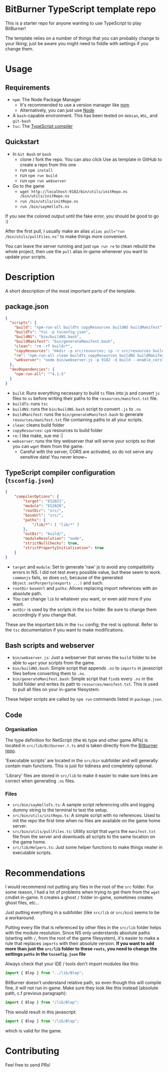 # BitBurner TypeScript template repo

This is a starter repo for anyone wanting to use TypeScript to play
BitBurner!

The template relies on a number of things that you can probably change
to your liking; just be aware you might need to fiddle with settings if
you change them.

# Usage

## Requirements

- `npm`: The Node Package Manager
  - It's recommended to use a version manager like
    [nvm](https://github.com/nvm-sh/nvm#about)
  - Alternatively, you can just use
    [Node](https://nodejs.org/en/download/)
- A `bash`-capable environment. This has been tested on `debian`, `WSL`,
  and `git-bash`
- `tsc`: The
  [TypeScript compiler](https://www.typescriptlang.org/download)

## Quickstart

- In `Git Bash` or `bash`
  - clone / fork the repo. You can also click Use as template in
    GitHub to create a repo from this one
  - run `npm install`
  - run `npm run build`
  - run `npm run webserver`
- Go to the game
  - `wget http://localhost:9182/bin/utils/initRepo.ns
    /bin/utils/initRepo.ns`
  - `run /bin/utils/initRepo.ns`
  - `run /bin/sayHelloTs.ns`

If you see the colored output until the fake error, you should be good
to go :)

After the first pull, I usually make an alias
`alias pull="run /bin/utils/pullFiles.ns"` to make things more
convenient.

You can leave the server running and just `npm run re` to clean
rebuild the whole project, then use the `pull` alias in-game
whenever you want to update your scripts.

# Description

A short description of the most important parts of the template.

## package.json

```json
{
  "scripts": {
    "build": "npm-run-all buildTs copyResources buildNS buildManifest",
    "buildTs": "tsc -p tsconfig.json",
    "buildNS": "bin/buildNS.bash",
    "buildManifest": "bin/generateManifest.bash",
    "clean": "rm -rf build/*",
    "copyResources": "mkdir -p src/resources; cp -r src/resources build",
    "re": "npm-run-all clean buildTs copyResources buildNS buildManifest",
    "webserver": "node bin/webserver.js -p 9182 -d build --enable_cors"
  },
  "devDependencies": {
    "npm-run-all": "^4.1.5"
  }
}
```

- `build`: Runs everything necessary to build `ts` files into js and
  convert `js` files to `ns` before writing their paths to the
  `resources/manifest.txt` file.
- `buildTs`: runs `tsc`
- `buildNS`: runs the `bin/buildNS.bash` script to convert `.js` to
  `.ns`
- `buildManifest`: runs the `bin/generateManifest.bash` to generate
  `resources/manifest.txt` file containing paths to all your scripts.
- `clean`: cleans build folder
- `copyResources`: `cp`s resources to build folder
- `re`: I like make, sue me :|
- `webserver`: runs the tiny webserver that will serve your scripts so
  that you can `wget` them from the game.
  - Careful with the server, CORS are activated, so do not serve any
  sensitive data! You never know~

## TypeScript compiler configuration (`tsconfig.json`)

```json
{
	"compilerOptions": {
		"target": "ES2021",
		"module": "ES2020",
		"rootDir": "src/",
		"baseUrl": "src/",
		"paths": {
			"/lib/*": [ "lib/*" ]
		},
		"outDir": "build/",
		"moduleResolution": "node",
		"strictNullChecks": true,
		"strictPropertyInitialization": true
	}
}
```

- `target` and `module`: Set to generate 'raw' js to avoid any
  compatibility errors in NS. I did not test every possible value,
  but these seem to work. `commonjs` fails, so does `es5`, because
  of the generated `Object.setPorperty(exports ...)` and such.
- `rootDir` `baseUrl` and `paths`: Allows replacing import references
  with an absolute path.
- You can change `lib` to whatever you want, or even add more if you
  want.
- `outDir` is used by the scripts in the `bin` folder. Be sure to change
  them accordingly if you change that.

These are the important bits in the `tsc` config; the rest is optional.
Refer to the `tsc` documentation if you want to make modifications.

## Bash scripts and webserver

- `bin/webserver.js`: Just a webserver that serves the `build` folder to
  be able to `wget` your scripts from the game.
- `bin/buildNS.bash`: Simple script that appends `.ns` to `imports` in
  javascript files before converting them to `.ns`.
- `bin/generateManifest.bash`: Simple script that `find`s every `.ns` in
  the build folder and writes its path to `resources/manifest.txt`. This
  is used to pull all files on your in-game filesystem.

These helper scripts are called by `npm run` commands listed in
`package.json`.

## Code

### Organisation

The type definition for NetScript (the `NS` type and other game APIs) is
located in `src/lib/Bitburner.t.ts` and is taken directly from the
[Bitburner repo](https://github.com/danielyxie/bitburner/blob/dev/dist/bitburner.d.ts).

'Executable scripts' are located in the `src/bin` subfolder and will
generally contain main functions. This is just for tidiness and
completely optional.

'Library' files are stored in `src/lib` to make it easier to make sure
links are correct when generating `.ns` files.

### Files

- `src/bin/sayHelloTs.ts`: A sample script referencing utils and logging
  dummy string to the terminal to test the setup.
- `src/bin/utils/initRepo.ts`: A simple script with no references. Used
  to init the repo the first time when no files are available on the
  game home server.
- `src/bin/utils/pullFiles.ts`: Utility script that `wget`s the
  `manifest.txt` file from the server and downloads all scripts to the
  same location on the game home.
- `src/lib/Helpers.ts`: Just some helper functions to make things neater
  in executable scripts.

# Recommendations

I would recommend not putting any files in the root of the `src` folder.
For some reason, I had a lot of problems when trying to get them from
the `wget` cmdlet in-game. It creates a ghost `/` folder in-game,
sometimes creates ghost files, etc...

Just putting everything in a subfolder (like `src/lib` or `src/bin`)
seems to be a workaround.

Putting every file that is referenced by other files in the `src/lib`
folder helps with the module resolution. Since NS only understands
absolute paths (starting with `/`, from the root of the game
filesystem), it's easier to make a rule that replaces `imports` with
their absolute version. **If you want to add more than just the
`src/lib` folder to these `roots`, you need to change the settings
`paths` in the `tsconfig.json` file**

Always check that your IDE / tools don't import modules like this:

```typescript
import { Blep } from "../lib/Blep";
```

BitBurner doesn't understand relative path, so even though this will
compile fine, it will not run in-game. Make sure they look like this
instead (absolute path, c.f previous paragraph):

```typescript
import { Blep } from "/lib/Blep";
```

This would result in this javascript:

```js
import { Blep } from "/lib/Blep";
```

which is valid for the game.

# Contributing

Feel free to send PRs!
